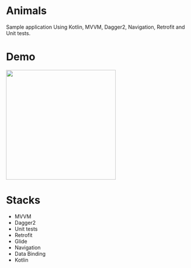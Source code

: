 # Animals

Sample application Using Kotlin, MVVM, Dagger2, Navigation, Retrofit and Unit tests.

# Demo
<img src="demo/demo.gif" width="300" heigth="300">


# Stacks
* MVVM
* Dagger2
* Unit tests
* Retrofit
* Glide
* Navigation
* Data Binding
* Kotlin



